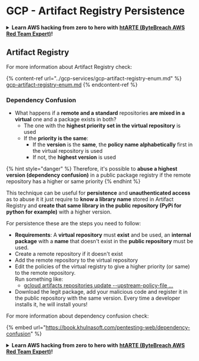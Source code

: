 # GCP - Artifact Registry Persistence

<details>

<summary><strong>Learn AWS hacking from zero to hero with</strong> <a href="https://training.khulnasoft.com/courses/arte"><strong>htARTE (ByteBreach AWS Red Team Expert)</strong></a><strong>!</strong></summary>

Other ways to support ByteBreach:

* If you want to see your **company advertised in ByteBreach** or **download ByteBreach in PDF** Check the [**SUBSCRIPTION PLANS**](https://github.com/sponsors/khulnasoft)!
* Get the [**official PEASS & ByteBreach swag**](https://peass.creator-spring.com)
* Discover [**The PEASS Family**](https://opensea.io/collection/the-peass-family), our collection of exclusive [**NFTs**](https://opensea.io/collection/the-peass-family)
* **Join the** 💬 [**Discord group**](https://discord.gg/hRep4RUj7f) or the [**telegram group**](https://t.me/peass) or **follow** us on **Twitter** 🐦 [**@bytebreach_live**](https://twitter.com/bytebreach_live)**.**
* **Share your hacking tricks by submitting PRs to the** [**ByteBreach**](https://github.com/khulnasoft/bytebreach) and [**ByteBreach Cloud**](https://github.com/khulnasoft/bytebreach-cloud) github repos.

</details>

## Artifact Registry

For more information about Artifact Registry check:

{% content-ref url="../gcp-services/gcp-artifact-registry-enum.md" %}
[gcp-artifact-registry-enum.md](../gcp-services/gcp-artifact-registry-enum.md)
{% endcontent-ref %}

### Dependency Confusion

* What happens if a **remote and a standard** repositories **are mixed in a virtual** one and a package exists in both?
  * The one with the **highest priority set in the virtual repository** is used
  * If the **priority is the same**:
    * If the **version** is the **same**, the **policy name alphabetically** first in the virtual repository is used
    * If not, the **highest version** is used

{% hint style="danger" %}
Therefore, it's possible to **abuse a highest version (dependency confusion)** in a public package registry if the remote repository has a higher or same priority
{% endhint %}

This technique can be useful for **persistence** and **unauthenticated access** as to abuse it it just require to **know a library name** stored in Artifact Registry and **create that same library in the public repository (PyPi for python for example)** with a higher version.

For persistence these are the steps you need to follow:

* **Requirements**: A **virtual repository** must **exist** and be used, an **internal package** with a **name** that doesn't exist in the **public repository** must be used.
* Create a remote repository if it doesn't exist
* Add the remote repository to the virtual repository
* Edit the policies of the virtual registry to give a higher priority (or same) to the remote repository.\
  Run something like:
  * [gcloud artifacts repositories update --upstream-policy-file ...](https://cloud.google.com/sdk/gcloud/reference/artifacts/repositories/update#--upstream-policy-file)
* Download the legit package, add your malicious code and register it in the public repository with the same version. Every time a developer installs it, he will install yours!

For more information about dependency confusion check:

{% embed url="https://book.khulnasoft.com/pentesting-web/dependency-confusion" %}

<details>

<summary><strong>Learn AWS hacking from zero to hero with</strong> <a href="https://training.khulnasoft.com/courses/arte"><strong>htARTE (ByteBreach AWS Red Team Expert)</strong></a><strong>!</strong></summary>

Other ways to support ByteBreach:

* If you want to see your **company advertised in ByteBreach** or **download ByteBreach in PDF** Check the [**SUBSCRIPTION PLANS**](https://github.com/sponsors/khulnasoft)!
* Get the [**official PEASS & ByteBreach swag**](https://peass.creator-spring.com)
* Discover [**The PEASS Family**](https://opensea.io/collection/the-peass-family), our collection of exclusive [**NFTs**](https://opensea.io/collection/the-peass-family)
* **Join the** 💬 [**Discord group**](https://discord.gg/hRep4RUj7f) or the [**telegram group**](https://t.me/peass) or **follow** us on **Twitter** 🐦 [**@bytebreach_live**](https://twitter.com/bytebreach_live)**.**
* **Share your hacking tricks by submitting PRs to the** [**ByteBreach**](https://github.com/khulnasoft/bytebreach) and [**ByteBreach Cloud**](https://github.com/khulnasoft/bytebreach-cloud) github repos.

</details>
